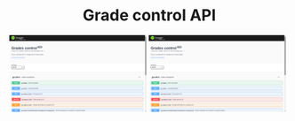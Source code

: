 <h1 align = 'center'> Grade control API</h1>

<p float="left">
  <img src="./screenshot1.png" width="49%" />
  <img src="./screenshot1.png" width="49%" /> 
</p>
